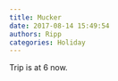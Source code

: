 ```yaml
---
title: Mucker
date: 2017-08-14 15:49:54
authors: Ripp
categories: Holiday
---
```


 Trip is at 6 now.